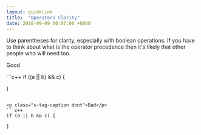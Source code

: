 ```yaml
---
layout: guideline
title:  "Operators Clarity"
date: 2018-09-09 00:07:00 +0800
---
```


Use parentheses for clarity, especially with boolean operations.
If you have to think about what is the operator precedence then it's likely that other people who will need too.

<p class="s-tag-caption do">Good</p>
```c++
if ((a || b) && c) {

}
```

<p class="s-tag-caption dont">Bad</p>
```c++
if (a || b && c) {

}
```
